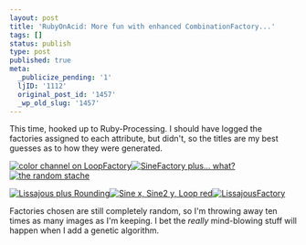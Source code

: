 ```yaml
---
layout: post
title: 'RubyOnAcid: More fun with enhanced CombinationFactory...'
tags: []
status: publish
type: post
published: true
meta:
  _publicize_pending: '1'
  ljID: '1112'
  original_post_id: '1457'
  _wp_old_slug: '1457'
---
```

This time, hooked up to Ruby-Processing.  I should have logged the factories assigned to each attribute, but didn't, so the titles are my best guesses as to how they were generated.

<a href='http://jay.mcgavren.com/blog/wp-content/uploads/2010/11/2010-11-12_031815.png' title='color channel on LoopFactory'><img src='http://jay.mcgavren.com/blog/wp-content/uploads/2010/11/2010-11-12_031815.thumbnail.png' alt='color channel on LoopFactory' /></a><a href='http://jay.mcgavren.com/blog/wp-content/uploads/2010/11/2010-11-12_031244.png' title='SineFactory plus... what?'><img src='http://jay.mcgavren.com/blog/wp-content/uploads/2010/11/2010-11-12_031244.thumbnail.png' alt='SineFactory plus... what?' /></a><a href='http://jay.mcgavren.com/blog/wp-content/uploads/2010/11/2010-11-12_015559.png' title='the random stache'><img src='http://jay.mcgavren.com/blog/wp-content/uploads/2010/11/2010-11-12_015559.thumbnail.png' alt='the random stache' /></a>

<a href='http://jay.mcgavren.com/blog/wp-content/uploads/2010/11/2010-11-12_032223.png' title='Lissajous plus Rounding'><img src='http://jay.mcgavren.com/blog/wp-content/uploads/2010/11/2010-11-12_032223.thumbnail.png' alt='Lissajous plus Rounding' /></a><a href='http://jay.mcgavren.com/blog/wp-content/uploads/2010/11/2010-11-12_042140.png' title='Sine x, Sine2 y, Loop red'><img src='http://jay.mcgavren.com/blog/wp-content/uploads/2010/11/2010-11-12_042140.thumbnail.png' alt='Sine x, Sine2 y, Loop red' /></a><a href='http://jay.mcgavren.com/blog/wp-content/uploads/2010/11/2010-11-12_131609.png' title='LissajousFactory'><img src='http://jay.mcgavren.com/blog/wp-content/uploads/2010/11/2010-11-12_131609.thumbnail.png' alt='LissajousFactory' /></a>

Factories chosen are still completely random, so I'm throwing away ten times as many images as I'm keeping.  I bet the <em>really</em> mind-blowing stuff will happen when I add a genetic algorithm.
